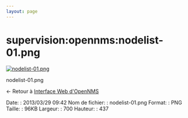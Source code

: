 ```yaml
---
layout: page
---
```


supervision:opennms:nodelist-01.png
===================================

[![nodelist-01.png](../..//assets/media/supervision/opennms/nodelist-01.png@cache=&w=700&h=437 "nodelist-01.png")](../..//assets/media/supervision/opennms/nodelist-01.png@cache= "Afficher le fichier original")

nodelist-01.png

← Retour à [Interface Web
d'OpenNMS](../../../opennms/opennms-interface.html "opennms:opennms-interface")

Date:
:   2013/03/29 09:42
Nom de fichier:
:   nodelist-01.png
Format:
:   PNG
Taille:
:   96KB
Largeur:
:   700
Hauteur:
:   437

